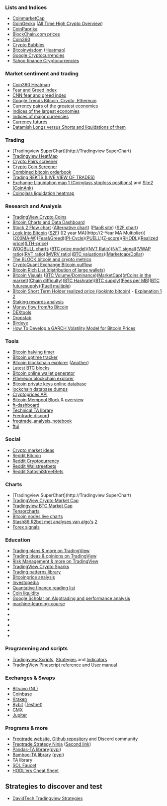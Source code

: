 ### Lists and Indices

- [CoinmarketCap](https://coinmarketcap.com/)
- [GoinGecko](https://www.coingecko.com/) ([All Time High Crypto Overview](https://www.coingecko.com/en/highlights/all-time-high-crypto))
- [CoinPaprika](https://coinpaprika.com/)
- [BlockChain.com prices](https://www.blockchain.com/prices)
- [Coin360](https://coin360.com/)
- [Crypto Bubbles](https://cryptobubbles.net/)
- [Bitcoinwisdom](https://bitcoinwisdom.io/) ([Heatmap](https://bitcoinwisdom.io/the-heatmap))
- [Google Cryptocurrencies](https://www.google.com/finance/markets/cryptocurrencies)
- [Yahoo finance Cryptocurrencies](https://finance.yahoo.com/cryptocurrencies/)

### Market sentiment and trading

- [Coin360 Heatmap](https://coin360.com/)
- [Fear and Greed index](https://alternative.me/crypto/fear-and-greed-index/)
- [CNN fear and greed index](https://edition.cnn.com/markets/fear-and-greed)
- [Google Trends Bitcoin, Crypto, Ethereum](https://trends.google.com/trends/explore?date=all&q=bitcoin,crypto,ethereum)
- [Currency pairs of the greatest economies](https://www.tradingview.com/markets/currencies/rates-major/)
- [Indices of the largest economies](https://www.tradingview.com/markets/indices/quotes-major/)
- [Indices of major currencies](https://www.tradingview.com/markets/indices/quotes-currency/)
- [Currency futures](https://www.tradingview.com/markets/futures/quotes-currencies/)
- [Datamish Longs versus Shorts and liquidations of them](https://datamish.com/btcusd)

### Trading

- [Tradingview SuperChart](http://Tradingview SuperChart)
- [Tradingview HeatMap](https://www.tradingview.com/heatmap/crypto/#%7B%22dataSource%22%3A%22CryptoWithoutStable%22%2C%22blockColor%22%3A%22change%22%2C%22blockSize%22%3A%22market_cap_calc%22%2C%22grouping%22%3A%22no_group%22%7D)
- [Crypto Pairs screener](https://www.tradingview.com/crypto-screener/)
- [Crypto Coin Screener](https://www.tradingview.com/crypto-coins-screener/)
- [Combined bitcoin orderbook](https://data.bitcoinity.org/markets/books/USD?fbclid=IwAR35yiXfSB-d6IDX77DhAC4fdeAQL0zJgtIlhThDKxaKng1VBRL1Dlaacp4)
- [Trading REKTS (LIVE VIEW OF TRADES)](https://aggr.trade/cepj)
- [Exchange Liquidation map 1 (Coinglass stoploss positions)](https://www.coinglass.com/pro/futures/LiquidationMap) and [Site2 (CoinAnk)](https://coinank.com/liqMapChart)
- [Coinglass liquidation heatmap](https://www.coinglass.com/pro/futures/LiquidationHeatMap)

### Research and Analysis

- [TradingView Crypto Coins](https://www.tradingview.com/markets/cryptocurrencies/prices-all/)
- [Bitcoin Charts and Data Dashboard](https://charts.bitbo.io/)
- [Stock 2 Flow chart](https://www.lookintobitcoin.com/charts/stock-to-flow-model/) ([Alternative chart](https://charts.bitbo.io/stock-to-flow/)) ([PlanB site](https://www.planbtc.com/)) ([S2F chart](https://www.planbtc.com/202402close_S2F.png))
- [Look Into Bitcoin](https://www.lookintobitcoin.com/) ([S2](https://www.lookintobitcoin.com/charts/stock-to-flow-model/)[F](https://www.lookintobitcoin.com/charts/stock-to-flow-model/)) ([2 year MA](http://2-Year MA Multiplier))([200MA-W](https://www.lookintobitcoin.com/charts/200-week-moving-average-heatmap/))([Fear&Greed](https://www.lookintobitcoin.com/charts/bitcoin-fear-and-greed-index/))([PI-Cycle](https://www.lookintobitcoin.com/charts/pi-cycle-top-indicator/))([PUELL](https://www.lookintobitcoin.com/charts/puell-multiple/))([Z-score](https://www.lookintobitcoin.com/charts/mvrv-zscore/))([RHODL](https://www.lookintobitcoin.com/charts/rhodl-ratio/))([Realized price](https://www.lookintobitcoin.com/charts/realized-price/))([LTH-price](https://www.lookintobitcoin.com/charts/long-term-holder-realized-price/))
- [WOOBULL charts](http://charts.woobull.com/) ([BTC price model](http://charts.woobull.com/bitcoin-price-models/))([NVT Ratio](http://charts.woobull.com/bitcoin-nvt-ratio/))([NVT signal](http://charts.woobull.com/bitcoin-nvt-signal/))([VWAP ratio](http://charts.woobull.com/bitcoin-vwap-ratio/))([RVT ratio](http://charts.woobull.com/bitcoin-rvt-ratio/))([MVRV ratio](http://charts.woobull.com/bitcoin-mvrv-ratio/))([BTC valuations](http://charts.woobull.com/bitcoin-valuations/))([Marketcap/Dollar](http://charts.woobull.com/bitcoin-gains-per-dollar-invested/))
- [The BLOCK bitcoin and crypto metrics](https://www.theblock.co/data/alternative-crypto-metrics/web-traffic)
- [CryptoQuant Exchange Bitcoin outflow](https://cryptoquant.com/asset/btc/chart/exchange-flows/exchange-reserve?exchange=all_exchange&window=DAY&sma=0&ema=0&priceScale=log&metricScale=linear&chartStyle=line)
- [Bitcoin Rich List (distribution of large wallets)](https://bitinfocharts.com/top-100-richest-bitcoin-addresses.html)
- [Bitcoin Visuals](https://bitcoinvisuals.com/) ([BTC Volume/Dominance](https://bitcoinvisuals.com/market-volume))([MarketCap](https://bitcoinvisuals.com/market-cap))([#Coins in the market](https://bitcoinvisuals.com/market-currencies))([Chain difficulty](https://bitcoinvisuals.com/chain-difficulty))([BTC Hashrate](https://bitcoinvisuals.com/chain-hash-rate))([BTC supply](https://bitcoinvisuals.com/chain-supply))([Fees per MB](https://bitcoinvisuals.com/chain-fees-mb))([BTC future](https://bitcoinvisuals.com/misc-future-supply)[supply](https://bitcoinvisuals.com/misc-future-supply))([Puell multiple](https://bitcoinvisuals.com/misc-puell-multiple))
- [Bitcoin Short Term Holder realized price (lookinto bitcoin)](https://www.lookintobitcoin.com/charts/short-term-holder-realized-price/) - [Explanation 1](https://insights.glassnode.com/the-week-onchain-week-24-2022/) [2](https://capital.com/z-score-definition)
- [Staking rewards analysis](https://www.stakingrewards.com/)
- [Money flow from/to Bitcoin](https://coinlib.io/coin/BTC/Bitcoin)
- [DEXtools](https://www.dextools.io/app/en/pairs)
- [Dropstab](https://dropstab.com/)
- [Birdeye](https://birdeye.so/)
- [How To Develop a GARCH Volatility Model for Bitcoin Prices](https://www.cryptodatadownload.com/blog/posts/develop-bitcoin-volatility-model-using-garch/)

### Tools

- [Bitcoin halving timer](https://bitcoinblockhalf.com/)
- [Bitcoin uptime tracker](https://www.buybitcoinworldwide.com/bitcoin-uptime/)
- [Bitcoin blockchain explorer](https://live.blockcypher.com/) ([Another](https://bitinfocharts.com/bitcoin/))
- [Latest BTC blocks](https://www.blockchain.com/explorer/blocks/btc)
- [Bitcoin online wallet generator](https://www.bitaddress.org/bitaddress.org-v3.3.0-SHA256-dec17c07685e1870960903d8f58090475b25af946fe95a734f88408cef4aa194.html)
- [Ethereum blockchain explorer](https://etherscan.io/)
- [Bitcoin private keys online database](https://www.allbitcoinprivatekeys.com/)
- [lockchain database dumps](https://blockchair.com/dumps)
- [Cryptoprices API](https://cryptoprices.cc/)
- [Bitcoin Mempool Block](https://mempool.space/nl/mempool-block/0) & [overview](https://mempool.space/)
- [ft-dashboard](https://github.com/stash86/ft-dashboard?tab=readme-ov-file)
- [Technical TA library](https://github.com/freqtrade/technical)
- [Freqtrade discord](https://github.com/freqtrade/technical)
- [freqtrade_analysis_notebook](https://github.com/froggleston/freqtrade_analysis_notebook)
- [ftui](freqtrade_analysis_notebook)

### Social

- [Crypto market ideas](https://www.tradingview.com/markets/cryptocurrencies/ideas/)
- [Reddit Bitcoin](https://www.reddit.com/r/Bitcoin/)
- [Reddit Cryptocurrency](https://www.reddit.com/r/CryptoCurrency/)
- [Reddit Wallstreetbets](https://www.reddit.com/r/wallstreetbets/)
- [Reddit SatoshiStreetBets](https://www.reddit.com/r/SatoshiStreetBets/)

### Charts

- [Tradingview SuperChart](http://Tradingview SuperChart)
- [TradingView Crypto Market Cap](https://www.tradingview.com/markets/cryptocurrencies/global-charts/)
- [Tradingview BTC Market Cap](https://www.tradingview.com/symbols/BTC/?exchange=CRYPTOCAP)
- [Tensorcharts](https://tensorcharts.com/)
- [Bitcoin nodes live charts](https://bitnodes.io/nodes/live-map/)
- [Stash86 R2bot met analyses van algo's](http://ft-dashboard.ddns.net/free.php) [2](https://r2-bot.ddns.net/)
- [Forex signals](https://www.signalstart.com/analysis/kasuari-ea-22/260818)

### Education

- [Trading plans & more on TradingView](https://www.tradingview.com/education/tradingplan/)
- [Trading Ideas & opinions on TradingView](https://www.tradingview.com/ideas/cryptocurrency/)
- [Risk Management & more on TradingView](https://www.tradingview.com/education/riskmanagement/)
- [TradingView Crypto Sparks](https://www.tradingview.com/sparks/crypto/)
- [Trading patterns library](http://thepatternsite.com/)
- [Bitcoin](https://datauab.github.io/bitcoin_price_analysis/)[price analysis](https://datauab.github.io/bitcoin_price_analysis/)
- [Investopedia](https://www.investopedia.com/technical-analysis-4689657)
- [Quantative finance reading list](http://www.quantstart.com/articles/Quantitative-Finance-Reading-List/)
- [Coin liquidity](https://coinlib.io/liquidity-explained)
- [Google Scholar on Algotrading and performance analysis](https://scholar.google.nl/scholar?hl=nl&as_sdt=0%2C5&as_vis=1&q=trading+forex+strategy+backup+testing+performance+analysis&btnG=)
- [machine-learning-course](https://github.com/instillai/machine-learning-course)
- []()
- []()
- []()
- []()
- []()
- []()

### Programming and scripts

- [Tradingview Scripts](https://www.tradingview.com/scripts/), [Strategies](https://www.tradingview.com/scripts/?script_type=strategies) and [Indicators](https://www.tradingview.com/scripts/?script_type=indicators)
- TradingView [Pinescript reference](https://www.tradingview.com/pine-script-reference/v5/) and [User manual](https://www.tradingview.com/pine-script-docs/en/v5/Introduction.html)

### Exchanges & Swaps

- [Bitvavo (NL)](https://bitvavo.com/nl)
- [Coinbase](https://www.coinbase.com/)
- [Kraken](https://www.kraken.com/)
- [Bybit](https://www.bybit.com/en/) ([Testnet](https://testnet.bybit.com/en/))
- [GMX](https://app.gmx.io/#/trade)
- [Jupiter](https://jup.ag/)

### Programs & more

- [Freqtrade website](https://www.freqtrade.io/en/stable/), [Github repository](https://github.com/freqtrade/freqtrade) and Discord community
- [Freqtrade Strategy Ninja](https://strat.ninja/ranking.php) ([Second link](https://140.238.173.243/))
- [Pandas-TA library](https://github.com/twopirllc/pandas-ta)([pypi](https://pypi.org/project/pandas-ta/))
- [Bamboo-TA library](https://github.com/DutchCryptoDad/bamboo-ta) ([pypi](https://pypi.org/project/bamboo-ta/))
- TA library
- [SOL Faucet](https://solfaucet.togatech.org/)
- [HODL'ers Cheat Sheet](https://www.bitcoinstrategyplatform.com/cheatsheet/?s=09)
  

## Strategies to discover and test

* [DavidTech Tradingview Strategies](https://daviddtech.com/tradingview-strategies/)
